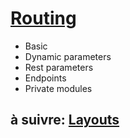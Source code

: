# [Routing](https://kit.svelte.dev/docs#routing)

- Basic
- Dynamic parameters
- Rest parameters
- Endpoints
- Private modules

## à suivre: [Layouts](./6-3_layouts.md)
